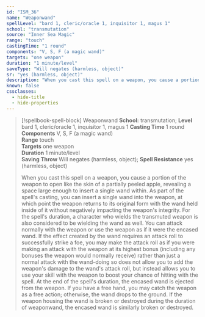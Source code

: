 ```yaml
---
id: "ISM_36"
name: "Weaponwand"
spellLevel: "bard 1, cleric/oracle 1, inquisitor 1, magus 1"
school: "transmutation"
source: "Inner Sea Magic"
range: "touch"
castingTime: "1 round"
components: "V, S, F (a magic wand)"
targets: "one weapon"
duration: "1 minute/level"
saveType: "Will negates (harmless, object)"
sr: "yes (harmless, object)"
description: "When you cast this spell on a weapon, you cause a portion of the weapon to open like the skin of a partially peeled apple, revealing a space large enough to insert a single wand within.  As part of the spell's casting, you can insert a single wand into the weapon, at which point the weapon returns to its original form with the wand held inside of it without negatively impacting the weapon's integrity. For the spell's duration, a character who wields the transmuted weapon is also considered to be wielding the wand as well. You can attack normally with the weapon or use the weapon as if it were the encased wand. If the effect created by the wand requires an attack roll to successfully strike a foe, you may make the attack roll as if you were making an attack with the weapon at its highest bonus (including any bonuses the weapon would normally receive) rather than just a normal attack with the wand-doing so does not allow you to add the weapon's damage to the wand's attack roll, but instead allows you to use your skill with the weapon to boost your chance of hitting with the spell.  At the end of the spell's duration, the encased wand is ejected from the weapon. If you have a free hand, you may catch the weapon as a free action; otherwise, the wand drops to the ground. If the weapon housing the wand is broken or destroyed during the duration of weaponwand, the encased wand is similarly broken or destroyed."
known: false
cssclasses:
  - hide-title
  - hide-properties
---
```


> [!spellbook-spell-block] Weaponwand
> **School:** transmutation; **Level** bard 1, cleric/oracle 1, inquisitor 1, magus 1
> **Casting Time** 1 round  
> **Components** V, S, F (a magic wand)  
> **Range** touch  
> **Targets** one weapon  
> **Duration** 1 minute/level  
> **Saving Throw** Will negates (harmless, object); **Spell Resistance** yes (harmless, object)
> 
> When you cast this spell on a weapon, you cause a portion of the weapon to open like the skin of a partially peeled apple, revealing a space large enough to insert a single wand within.  As part of the spell's casting, you can insert a single wand into the weapon, at which point the weapon returns to its original form with the wand held inside of it without negatively impacting the weapon's integrity. For the spell's duration, a character who wields the transmuted weapon is also considered to be wielding the wand as well. You can attack normally with the weapon or use the weapon as if it were the encased wand. If the effect created by the wand requires an attack roll to successfully strike a foe, you may make the attack roll as if you were making an attack with the weapon at its highest bonus (including any bonuses the weapon would normally receive) rather than just a normal attack with the wand-doing so does not allow you to add the weapon's damage to the wand's attack roll, but instead allows you to use your skill with the weapon to boost your chance of hitting with the spell.  At the end of the spell's duration, the encased wand is ejected from the weapon. If you have a free hand, you may catch the weapon as a free action; otherwise, the wand drops to the ground. If the weapon housing the wand is broken or destroyed during the duration of weaponwand, the encased wand is similarly broken or destroyed.